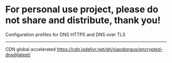 # For personal use project, please do not share and distribute, thank you!

Configuration profiles for DNS HTTPS and DNS over TLS

------

CDN global accelerated
https://cdn.jsdelivr.net/gh/xiaodongus/encrypted-dns@latest/
